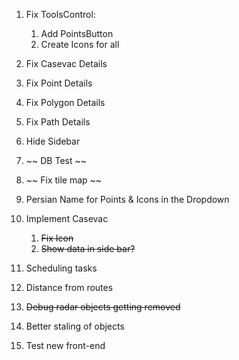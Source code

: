 1. Fix ToolsControl:

   1. Add PointsButton
   1. Create Icons for all

1. Fix Casevac Details
1. Fix Point Details
1. Fix Polygon Details
1. Fix Path Details

1. Hide Sidebar

1. ~~ DB Test ~~
1. ~~ Fix tile map ~~
1. Persian Name for Points & Icons in the Dropdown
1. Implement Casevac
   1. ~~Fix Icon~~
   1. ~~Show data in side bar?~~
1. Scheduling tasks
1. Distance from routes
1. ~~Debug radar objects getting removed~~
1. Better staling of objects
1. Test new front-end
